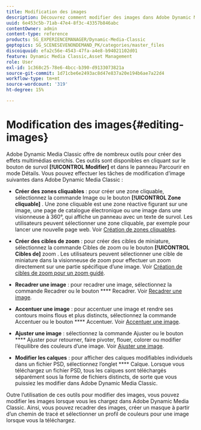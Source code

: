 ```yaml
---
title: Modification des images
description: Découvrez comment modifier des images dans Adobe Dynamic Media Classic.
uuid: 6e453c5b-71ab-47e4-8f3c-43357b846abc
contentOwner: admin
content-type: reference
products: SG_EXPERIENCEMANAGER/Dynamic-Media-Classic
geptopics: SG_SCENESEVENONDEMAND_PK/categories/master_files
discoiquuid: efa2c56e-4543-47fa-a4e8-b94021102d01
feature: Dynamic Media Classic,Asset Management
role: User
exl-id: 1c368c25-78e6-4bcc-b390-d9133073821a
source-git-commit: 1d71cbe6e2493ac8d47e837a20e194b6ae7a22d4
workflow-type: tm+mt
source-wordcount: '319'
ht-degree: 15%

---
```


# Modification des images{#editing-images}

Adobe Dynamic Media Classic offre de nombreux outils pour créer des effets multimédias enrichis. Ces outils sont disponibles en cliquant sur le bouton de survol **[!UICONTROL Modifier]** et dans le panneau Parcourir en mode Détails. Vous pouvez effectuer les tâches de modification d’image suivantes dans Adobe Dynamic Media Classic :

* **Créer des zones cliquables**  : pour créer une zone cliquable, sélectionnez la commande Image ou le bouton  **[!UICONTROL Zone cliquable]** . Une zone cliquable est une zone réactive figurant sur une image, une page de catalogue électronique ou une image dans une visionneuse à 360°, qui affiche un panneau avec un texte de survol. Les utilisateurs peuvent sélectionner une zone cliquable, par exemple pour lancer une nouvelle page web. Voir [Création de zones cliquables](/help/creating-image-maps.md).

* **Créer des cibles de zoom**  : pour créer des cibles de miniature, sélectionnez la commande Cibles de zoom ou le bouton  **[!UICONTROL Cibles de]** zoom . Les utilisateurs peuvent sélectionner une cible de miniature dans la visionneuse de zoom pour effectuer un zoom directement sur une partie spécifique d’une image. Voir [Création de cibles de zoom pour un zoom guidé](/help/creating-zoom-targets-guided-zoom.md).

* **Recadrer une image**  : pour recadrer une image, sélectionnez la commande Recadrer ou le bouton  **** Recadrer. Voir [Recadrer une image](/help/cropping-image.md).

* **Accentuer une image**  : pour accentuer une image et rendre ses contours moins flous et plus distincts, sélectionnez la commande Accentuer ou le bouton  **** Accentuer. Voir [Accentuer une image](/help/sharpening-image.md).

* **Ajuster une image**  : sélectionnez la commande Ajuster ou le bouton  **** Ajuster pour retourner, faire pivoter, flouer, colorer ou modifier l’équilibre des couleurs d’une image. Voir [Ajuster une image](/help/adjusting-image.md).

* **Modifier les calques**  : pour afficher des calques modifiables individuels dans un fichier PSD, sélectionnez l’onglet  **** Calque. Lorsque vous téléchargez un fichier PSD, tous les calques sont téléchargés séparément sous la forme de fichiers distincts, de sorte que vous puissiez les modifier dans Adobe Dynamic Media Classic.

Outre l’utilisation de ces outils pour modifier des images, vous pouvez modifier les images lorsque vous les chargez dans Adobe Dynamic Media Classic. Ainsi, vous pouvez recadrer des images, créer un masque à partir d’un chemin de tracé et sélectionner un profil de couleurs pour une image lorsque vous la téléchargez.
